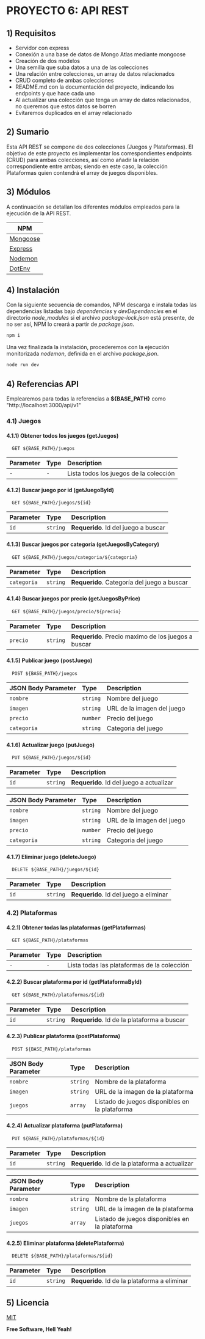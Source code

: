 # PROYECTO 6: API REST

## 1) Requisitos

- Servidor con express
- Conexión a una base de datos de Mongo Atlas mediante mongoose
- Creación de dos modelos
- Una semilla que suba datos a una de las colecciones
- Una relación entre colecciones, un array de datos relacionados
- CRUD completo de ambas colecciones
- README.md con la documentación del proyecto, indicando los endpoints y que hace cada uno
- Al actualizar una colección que tenga un array de datos relacionados, no queremos que estos datos se borren
- Evitaremos duplicados en el array relacionado

## 2) Sumario

Esta API REST se compone de dos colecciones (Juegos y Plataformas). El objetivo de este proyecto es implementar los correspondientes endpoints (CRUD) para ambas colecciones, así como añadir la relación correspondiente entre ambas; siendo en este caso, la colección Plataformas quien contendrá el array de juegos disponibles.

## 3) Módulos

A continuación se detallan los diferentes módulos empleados para la ejecución de la API REST.

| NPM                    |
| ---------------------- |
| [Mongoose][PlMongoose] |
| [Express][PlExpress]   |
| [Nodemon][PlNodemon]   |
| [DotEnv][PlDotEnv]     |

## 4) Instalación

Con la siguiente secuencia de comandos, NPM descarga e instala todas las dependencias listadas bajo _dependencies_ y _devDependencies_ en el directorio _node_modules_ si el archivo _package-lock.json_ está presente, de no ser así, NPM lo creará a partir de _package.json_.

```sh
npm i
```

Una vez finalizada la instalación, procederemos con la ejecución monitorizada _nodemon_, definida en el archivo _package.json_.

```sh
node run dev
```

## 4) Referencias API

Emplearemos para todas la referencias a **${BASE_PATH}** como "http://localhost:3000/api/v1"

### 4.1) Juegos

#### 4.1.1) Obtener todos los juegos (getJuegos)

```
  GET ${BASE_PATH}/juegos
```

| Parameter | Type | Description                            |
| :-------- | :--- | :------------------------------------- |
| `-`       | `-`  | Lista todos los juegos de la colección |

#### 4.1.2) Buscar juego por id (getJuegoById)

```
  GET ${BASE_PATH}/juegos/${id}
```

| Parameter | Type     | Description                          |
| :-------- | :------- | :----------------------------------- |
| `id`      | `string` | **Requerido**. Id del juego a buscar |

#### 4.1.3) Buscar juegos por categoria (getJuegosByCategory)

```
  GET ${BASE_PATH}/juegos/categoria/${categoria}
```

| Parameter   | Type     | Description                                 |
| :---------- | :------- | :------------------------------------------ |
| `categoria` | `string` | **Requerido**. Categoría del juego a buscar |

#### 4.1.4) Buscar juegos por precio (getJuegosByPrice)

```
  GET ${BASE_PATH}/juegos/precio/${precio}
```

| Parameter | Type     | Description                                         |
| :-------- | :------- | :-------------------------------------------------- |
| `precio`  | `string` | **Requerido**. Precio maximo de los juegos a buscar |

#### 4.1.5) Publicar juego (postJuego)

```
  POST ${BASE_PATH}/juegos
```

| JSON Body Parameter | Type     | Description                |
| :------------------ | :------- | :------------------------- |
| `nombre`            | `string` | Nombre del juego           |
| `imagen`            | `string` | URL de la imagen del juego |
| `precio`            | `number` | Precio del juego           |
| `categoria`         | `string` | Categoria del juego        |

#### 4.1.6) Actualizar juego (putJuego)

```
  PUT ${BASE_PATH}/juegos/${id}
```

| Parameter | Type     | Description                              |
| :-------- | :------- | :--------------------------------------- |
| `id`      | `string` | **Requerido**. Id del juego a actualizar |

| JSON Body Parameter | Type     | Description                |
| :------------------ | :------- | :------------------------- |
| `nombre`            | `string` | Nombre del juego           |
| `imagen`            | `string` | URL de la imagen del juego |
| `precio`            | `number` | Precio del juego           |
| `categoria`         | `string` | Categoria del juego        |

#### 4.1.7) Eliminar juego (deleteJuego)

```
  DELETE ${BASE_PATH}/juegos/${id}
```

| Parameter | Type     | Description                            |
| :-------- | :------- | :------------------------------------- |
| `id`      | `string` | **Requerido**. Id del juego a eliminar |

### 4.2) Plataformas

#### 4.2.1) Obtener todas las plataformas (getPlataformas)

```
  GET ${BASE_PATH}/plataformas
```

| Parameter | Type | Description                                 |
| :-------- | :--- | :------------------------------------------ |
| `-`       | `-`  | Lista todas las plataformas de la colección |

#### 4.2.2) Buscar plataforma por id (getPlataformaById)

```
  GET ${BASE_PATH}/plataformas/${id}
```

| Parameter | Type     | Description                                 |
| :-------- | :------- | :------------------------------------------ |
| `id`      | `string` | **Requerido**. Id de la plataforma a buscar |

#### 4.2.3) Publicar plataforma (postPlataforma)

```
  POST ${BASE_PATH}/plataformas
```

| JSON Body Parameter | Type     | Description                                    |
| :------------------ | :------- | :--------------------------------------------- |
| `nombre`            | `string` | Nombre de la plataforma                        |
| `imagen`            | `string` | URL de la imagen de la plataforma              |
| `juegos`            | `array`  | Listado de juegos disponibles en la plataforma |

#### 4.2.4) Actualizar plataforma (putPlataforma)

```
  PUT ${BASE_PATH}/plataformas/${id}
```

| Parameter | Type     | Description                                     |
| :-------- | :------- | :---------------------------------------------- |
| `id`      | `string` | **Requerido**. Id de la plataforma a actualizar |

| JSON Body Parameter | Type     | Description                                    |
| :------------------ | :------- | :--------------------------------------------- |
| `nombre`            | `string` | Nombre de la plataforma                        |
| `imagen`            | `string` | URL de la imagen de la plataforma              |
| `juegos`            | `array`  | Listado de juegos disponibles en la plataforma |

#### 4.2.5) Eliminar plataforma (deletePlataforma)

```
  DELETE ${BASE_PATH}/plataformas/${id}
```

| Parameter | Type     | Description                                   |
| :-------- | :------- | :-------------------------------------------- |
| `id`      | `string` | **Requerido**. Id de la plataforma a eliminar |

## 5) Licencia

[MIT](https://choosealicense.com/licenses/mit/)

**Free Software, Hell Yeah!**

[//]: # "These are reference links used in the body of this note and get stripped out when the markdown processor does its job. There is no need to format nicely because it shouldn't be seen. Thanks SO - http://stackoverflow.com/questions/4823468/store-comments-in-markdown-syntax"
[PlMongoose]: https://www.npmjs.com/package/mongoose
[PlExpress]: https://www.npmjs.com/package/express
[PlNodemon]: https://www.npmjs.com/package/nodemon
[PlDotEnv]: https://www.npmjs.com/package/dotenv
